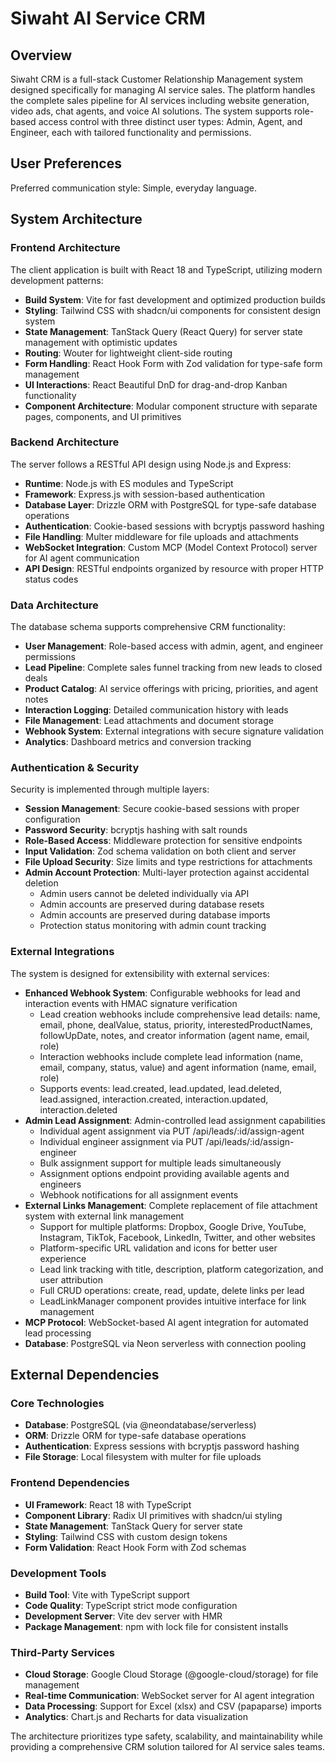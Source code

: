 # Siwaht AI Service CRM

## Overview

Siwaht CRM is a full-stack Customer Relationship Management system designed specifically for managing AI service sales. The platform handles the complete sales pipeline for AI services including website generation, video ads, chat agents, and voice AI solutions. The system supports role-based access control with three distinct user types: Admin, Agent, and Engineer, each with tailored functionality and permissions.

## User Preferences

Preferred communication style: Simple, everyday language.

## System Architecture

### Frontend Architecture
The client application is built with React 18 and TypeScript, utilizing modern development patterns:
- **Build System**: Vite for fast development and optimized production builds
- **Styling**: Tailwind CSS with shadcn/ui components for consistent design system
- **State Management**: TanStack Query (React Query) for server state management with optimistic updates
- **Routing**: Wouter for lightweight client-side routing
- **Form Handling**: React Hook Form with Zod validation for type-safe form management
- **UI Interactions**: React Beautiful DnD for drag-and-drop Kanban functionality
- **Component Architecture**: Modular component structure with separate pages, components, and UI primitives

### Backend Architecture
The server follows a RESTful API design using Node.js and Express:
- **Runtime**: Node.js with ES modules and TypeScript
- **Framework**: Express.js with session-based authentication
- **Database Layer**: Drizzle ORM with PostgreSQL for type-safe database operations
- **Authentication**: Cookie-based sessions with bcryptjs password hashing
- **File Handling**: Multer middleware for file uploads and attachments
- **WebSocket Integration**: Custom MCP (Model Context Protocol) server for AI agent communication
- **API Design**: RESTful endpoints organized by resource with proper HTTP status codes

### Data Architecture
The database schema supports comprehensive CRM functionality:
- **User Management**: Role-based access with admin, agent, and engineer permissions
- **Lead Pipeline**: Complete sales funnel tracking from new leads to closed deals
- **Product Catalog**: AI service offerings with pricing, priorities, and agent notes
- **Interaction Logging**: Detailed communication history with leads
- **File Management**: Lead attachments and document storage
- **Webhook System**: External integrations with secure signature validation
- **Analytics**: Dashboard metrics and conversion tracking

### Authentication & Security
Security is implemented through multiple layers:
- **Session Management**: Secure cookie-based sessions with proper configuration
- **Password Security**: bcryptjs hashing with salt rounds
- **Role-Based Access**: Middleware protection for sensitive endpoints
- **Input Validation**: Zod schema validation on both client and server
- **File Upload Security**: Size limits and type restrictions for attachments
- **Admin Account Protection**: Multi-layer protection against accidental deletion
  - Admin users cannot be deleted individually via API
  - Admin accounts are preserved during database resets
  - Admin accounts are preserved during database imports
  - Protection status monitoring with admin count tracking

### External Integrations
The system is designed for extensibility with external services:
- **Enhanced Webhook System**: Configurable webhooks for lead and interaction events with HMAC signature verification
  - Lead creation webhooks include comprehensive lead details: name, email, phone, dealValue, status, priority, interestedProductNames, followUpDate, notes, and creator information (agent name, email, role)
  - Interaction webhooks include complete lead information (name, email, company, status, value) and agent information (name, email, role)
  - Supports events: lead.created, lead.updated, lead.deleted, lead.assigned, interaction.created, interaction.updated, interaction.deleted
- **Admin Lead Assignment**: Admin-controlled lead assignment capabilities
  - Individual agent assignment via PUT /api/leads/:id/assign-agent
  - Individual engineer assignment via PUT /api/leads/:id/assign-engineer
  - Bulk assignment support for multiple leads simultaneously
  - Assignment options endpoint providing available agents and engineers
  - Webhook notifications for all assignment events
- **External Links Management**: Complete replacement of file attachment system with external link management
  - Support for multiple platforms: Dropbox, Google Drive, YouTube, Instagram, TikTok, Facebook, LinkedIn, Twitter, and other websites
  - Platform-specific URL validation and icons for better user experience
  - Lead link tracking with title, description, platform categorization, and user attribution
  - Full CRUD operations: create, read, update, delete links per lead
  - LeadLinkManager component provides intuitive interface for link management
- **MCP Protocol**: WebSocket-based AI agent integration for automated lead processing
- **Database**: PostgreSQL via Neon serverless with connection pooling

## External Dependencies

### Core Technologies
- **Database**: PostgreSQL (via @neondatabase/serverless)
- **ORM**: Drizzle ORM for type-safe database operations
- **Authentication**: Express sessions with bcryptjs password hashing
- **File Storage**: Local filesystem with multer for file uploads

### Frontend Dependencies
- **UI Framework**: React 18 with TypeScript
- **Component Library**: Radix UI primitives with shadcn/ui styling
- **State Management**: TanStack Query for server state
- **Styling**: Tailwind CSS with custom design tokens
- **Form Validation**: React Hook Form with Zod schemas

### Development Tools
- **Build Tool**: Vite with TypeScript support
- **Code Quality**: TypeScript strict mode configuration
- **Development Server**: Vite dev server with HMR
- **Package Management**: npm with lock file for consistent installs

### Third-Party Services
- **Cloud Storage**: Google Cloud Storage (@google-cloud/storage) for file management
- **Real-time Communication**: WebSocket server for AI agent integration
- **Data Processing**: Support for Excel (xlsx) and CSV (papaparse) imports
- **Analytics**: Chart.js and Recharts for data visualization

The architecture prioritizes type safety, scalability, and maintainability while providing a comprehensive CRM solution tailored for AI service sales teams.